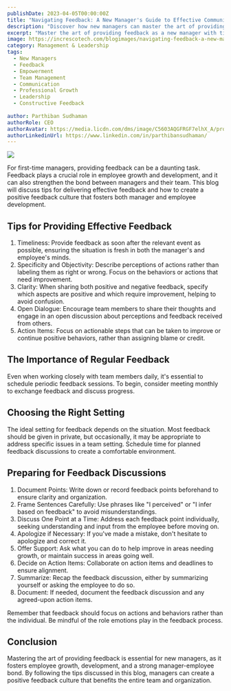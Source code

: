 ```yaml
---
publishDate: 2023-04-05T00:00:00Z
title: "Navigating Feedback: A New Manager's Guide to Effective Communication and Growth"
description: "Discover how new managers can master the art of providing effective feedback to foster employee growth, development, and strong manager-employee relationships. Learn tips and best practices for delivering constructive feedback, creating a positive feedback culture, and navigating feedback challenges."
excerpt: "Master the art of providing feedback as a new manager with tips for fostering employee growth, developing strong manager-employee relationships, and creating a positive feedback culture."
image: https://increscotech.com/blogimages/navigating-feedback-a-new-managers-guide-to-effective-communication-and-growth.png
category: Management & Leadership
tags:
  - New Managers
  - Feedback
  - Empowerment
  - Team Management
  - Communication
  - Professional Growth
  - Leadership
  - Constructive Feedback
  
author: Parthiban Sudhaman
authorRole: CEO
authorAvatar: https://media.licdn.com/dms/image/C5603AQGFRGF7elhX_A/profile-displayphoto-shrink_800_800/0/1617151081605?e=1685577600&v=beta&t=gtKAwhp87sMtZtAl1wOz2qF03R41bhjYdagLTTXyY2A
authorLinkedinUrl: https://www.linkedin.com/in/parthibansudhaman/
---
```


![](https://increscotech.com/blogimages/navigating-feedback-a-new-managers-guide-to-effective-communication-and-growth.png)

For first-time managers, providing feedback can be a daunting task. Feedback plays a crucial role in employee growth and development, and it can also strengthen the bond between managers and their team. This blog will discuss tips for delivering effective feedback and how to create a positive feedback culture that fosters both manager and employee development.

## Tips for Providing Effective Feedback

1.  Timeliness: Provide feedback as soon after the relevant event as possible, ensuring the situation is fresh in both the manager's and employee's minds.
2.  Specificity and Objectivity: Describe perceptions of actions rather than labeling them as right or wrong. Focus on the behaviors or actions that need improvement.
3.  Clarity: When sharing both positive and negative feedback, specify which aspects are positive and which require improvement, helping to avoid confusion.
4.  Open Dialogue: Encourage team members to share their thoughts and engage in an open discussion about perceptions and feedback received from others.
5.  Action Items: Focus on actionable steps that can be taken to improve or continue positive behaviors, rather than assigning blame or credit.

## The Importance of Regular Feedback

Even when working closely with team members daily, it's essential to schedule periodic feedback sessions. To begin, consider meeting monthly to exchange feedback and discuss progress.

## Choosing the Right Setting

The ideal setting for feedback depends on the situation. Most feedback should be given in private, but occasionally, it may be appropriate to address specific issues in a team setting. Schedule time for planned feedback discussions to create a comfortable environment.

## Preparing for Feedback Discussions

1.  Document Points: Write down or record feedback points beforehand to ensure clarity and organization.
2.  Frame Sentences Carefully: Use phrases like "I perceived" or "I infer based on feedback" to avoid misunderstandings.
3.  Discuss One Point at a Time: Address each feedback point individually, seeking understanding and input from the employee before moving on.
4.  Apologize if Necessary: If you've made a mistake, don't hesitate to apologize and correct it.
5.  Offer Support: Ask what you can do to help improve in areas needing growth, or maintain success in areas going well.
6.  Decide on Action Items: Collaborate on action items and deadlines to ensure alignment.
7.  Summarize: Recap the feedback discussion, either by summarizing yourself or asking the employee to do so.
8.  Document: If needed, document the feedback discussion and any agreed-upon action items.

Remember that feedback should focus on actions and behaviors rather than the individual. Be mindful of the role emotions play in the feedback process.

## Conclusion

Mastering the art of providing feedback is essential for new managers, as it fosters employee growth, development, and a strong manager-employee bond. By following the tips discussed in this blog, managers can create a positive feedback culture that benefits the entire team and organization.
